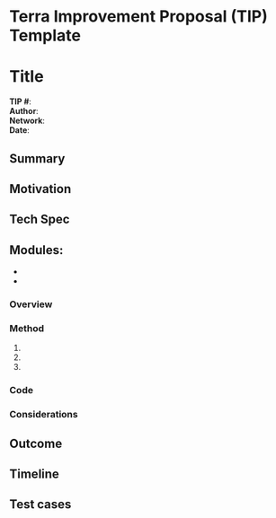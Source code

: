 
# Terra Improvement Proposal (TIP) Template

# Title 

<!---Include the TIP number in the title as follows: TIP # 01 Your Title Here-->

**TIP #**:
<br>
**Author**: 
<br>
**Network**: <!---Add the mainnet version this change will apply to. -->
<br>
**Date**: 
<br>

## Summary

<!--- A 1-2 sentence non-technical explanation of the change. Summaries should be easily understood by the general community. -->



## Motivation

<!--- An explanation of why the change is necessary. What is the problem that needs to be solved? Why do these changes need to be implemented? -->

## Tech Spec

**Modules:** <!--- List affected modules with short notes on alterations. --> 
-  
-  
-  
### Overview

<!---A technical summary of the change and how it will solve the problem. --> 

### Method

<!--- An outline of how the change will be implemented. This can include a numbered list of steps necessary for completion. -->

1. 
2. 
3. 

### Code

<!--- Include any applicable code blocks or pseudocode describing the changes. -->

### Considerations

<!--- Describe any special or general considerations. Is there anything that you should be cautious about? Are there any invariants to keep in mind? -->


## Outcome

<!--- Briefly describe the desired outcome of this change. -->

## Timeline

<!--- If applicable, include an estimated project completion time. You can break this up into a list of events. -->

## Test cases

<!--- If applicable, include any test cases or preliminary research related to the change. -->
